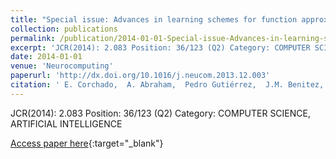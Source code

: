 ```yaml
---
title: "Special issue: Advances in learning schemes for function approximation"
collection: publications
permalink: /publication/2014-01-01-Special-issue-Advances-in-learning-schemes-for-function-approximation
excerpt: 'JCR(2014): 2.083 Position: 36/123 (Q2) Category: COMPUTER SCIENCE, ARTIFICIAL INTELLIGENCE'
date: 2014-01-01
venue: 'Neurocomputing'
paperurl: 'http://dx.doi.org/10.1016/j.neucom.2013.12.003'
citation: ' E. Corchado,  A. Abraham,  Pedro Gutiérrez,  J.M. Benitez,  S. Ventura, &quot;Special issue: Advances in learning schemes for function approximation.&quot; Neurocomputing, 2014.'
---
```

JCR(2014): 2.083 Position: 36/123 (Q2) Category: COMPUTER SCIENCE, ARTIFICIAL INTELLIGENCE

[Access paper here](http://dx.doi.org/10.1016/j.neucom.2013.12.003){:target="_blank"}
